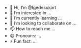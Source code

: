 - 👋 Hi, I’m @Igedesukart
- 👀 I’m interested in ...
- 🌱 I’m currently learning ...
- 💞️ I’m looking to collaborate on ...
- 📫 How to reach me ...
- 😄 Pronouns: ...
- ⚡ Fun fact: ...

<!---
Igedesukart/Igedesukart is a ✨ special ✨ repository because its `README.md` (this file) appears on your GitHub profile.
You can click the Preview link to take a look at your changes.
--->
